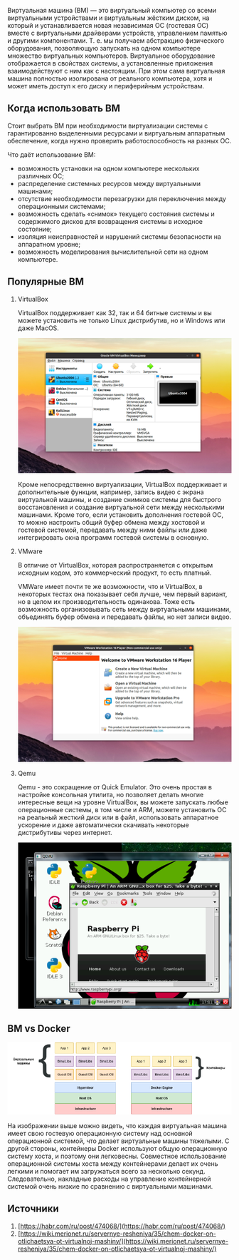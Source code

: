 Виртуальная машина (ВМ) — это виртуальный компьютер со всеми виртуальными устройствами и виртуальным жёстким 
диском, на который и устанавливается новая независимая ОС (гостевая ОС) вместе с виртуальными драйверами устройств, 
управлением памятью и другими компонентами. Т. е. мы получаем абстракцию физического оборудования, позволяющую 
запускать на одном компьютере множество виртуальных компьютеров. Виртуальное оборудование отображается в свойствах 
системы, а установленные приложения взаимодействуют с ним как с настоящим. При этом сама виртуальная машина 
полностью изолирована от реального компьютера, хотя и может иметь доступ к его диску и периферийным устройствам.

## Когда использовать ВМ

Стоит выбрать ВМ при необходимости виртуализации системы с гарантированно выделенными ресурсами и виртуальным 
аппаратным обеспечение, когда нужно проверить работоспособность на разных ОС. 

Что даёт использование ВМ:

- возможность установки на одном компьютере нескольких различных ОС;
- распределение системных ресурсов между виртуальными машинами;
- отсутствие необходимости перезагрузки для переключения между операционными системами;
- возможность сделать «снимок» текущего состояния системы и содержимого дисков для возвращения системы в исходное состояние;
- изоляция неисправностей и нарушений системы безопасности на аппаратном уровне;
- возможность моделирования вычислительной сети на одном компьютере.

## Популярные ВМ

1. VirtualBox

    VirtualBox поддерживает как 32, так и 64 битные системы и вы можете установить не только Linux дистрибутив, 
    но и Windows или даже MacOS.
    
    ![VirtualBox](./images/VirtualBox.png)
    
    Кроме непосредственно виртуализации, VirtualBox поддерживает и дополнительные функции, например, запись видео 
    с экрана виртуальной машины, и создание снимков системы для быстрого восстановления и создание виртуальной сети 
    между несколькими машинами. Кроме того, если установить дополнения гостевой ОС, то можно настроить общий буфер 
    обмена между хостовой и гостевой системой, передавать между ними файлы или даже интегрировать окна программ гостевой 
    системы в основную.

2. VMware

    В отличие от VirtualBox, которая распространяется с открытым исходным кодом, это коммерческий продукт, то есть платный.
    
    VMWare имеет почти те же возможности, что и VirtualBox, в некоторых тестах она показывает себя лучше, чем первый 
    вариант, но в целом их производительность одинакова. Тоже есть возможность организовывать сеть между виртуальными 
    машинами, объединять буфер обмена и передавать файлы, но нет записи видео.

    ![VMware](./images/VMware.png)

3. Qemu

    Qemu - это сокращение от Quick Emulator. Это очень простая в настройке консольная утилита, но позволяет делать 
    многие интересные вещи на уровне VirtualBox, вы можете запускать любые операционные системы, в том числе и ARM, 
    можете установить ОС на реальный жесткий диск или в файл, использовать аппаратное ускорение и даже автоматически 
    скачивать некоторые дистрибутивы через интернет.
    
    ![Qemu](./images/Qemu.png)


## ВМ vs Docker

![Поддержка операционной системы](./images/Поддержка%20операционной%20системы.png)

На изображении выше можно видеть, что каждая виртуальная машина имеет свою гостевую операционную систему над 
основной операционной системой, что делает виртуальные машины тяжелыми. С другой стороны, контейнеры Docker
используют общую операционную систему хоста, и поэтому они легковесны. Совместное использование операционной 
системы хоста между контейнерами делает их очень легкими и помогает им загружаться всего за несколько секунд. 
Следовательно, накладные расходы на управление контейнерной системой очень низкие по сравнению с виртуальными машинами.


## Источники

1. [https://habr.com/ru/post/474068/](https://habr.com/ru/post/474068/)
2. [https://wiki.merionet.ru/servernye-resheniya/35/chem-docker-on-otlichaetsya-ot-virtualnoj-mashiny/](https://wiki.merionet.ru/servernye-resheniya/35/chem-docker-on-otlichaetsya-ot-virtualnoj-mashiny/)
